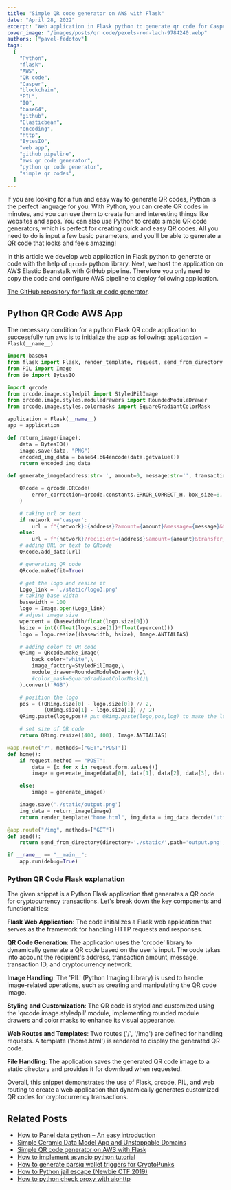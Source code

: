 ```yaml
---
title: "Simple QR code generator on AWS with Flask"
date: "April 28, 2022"
excerpt: "Web application in Flask python to generate qr code for Casper network. We host the application at on AWS Elasticbean with GitHub pipeline."
cover_image: "/images/posts/qr code/pexels-ron-lach-9784240.webp"
authors: ["pavel-fedotov"]
tags:
  [
    "Python",
    "flask",
    "AWS",
    "QR code",
    "Casper",
    "blockchain",
    "PIL",
    "IO",
    "base64",
    "github",
    "Elasticbean",
    "encoding",
    "http",
    "BytesIO",
    "web app",
    "github pipeline",
    "aws qr code generator",
    "python qr code generator",
    "simple qr codes",
  ]
---
```


If you are looking for a fun and easy way to generate QR codes, Python is the perfect language for you. With Python, you can create QR codes in minutes, and you can use them to create fun and interesting things like websites and apps. You can also use Python to create simple QR code generators, which is perfect for creating quick and easy QR codes. All you need to do is input a few basic parameters, and you'll be able to generate a QR code that looks and feels amazing!

In this article we develop web application in Flask python to generate qr code with the help of `qrcode` python library. Next, we host the application on AWS Elastic Beanstalk with GitHub pipeline. Therefore you only need to copy the code and configure AWS pipeline to deploy following application.

[The GitHub repository for flask qr code generator](https://github.com/Pfed-prog/casper_QR).

## Python QR Code AWS App

The necessary condition for a python Flask QR code application to successfully run aws is to initialize the app as following: `application = Flask(__name__)`

```python
import base64
from flask import Flask, render_template, request, send_from_directory
from PIL import Image
from io import BytesIO

import qrcode
from qrcode.image.styledpil import StyledPilImage
from qrcode.image.styles.moduledrawers import RoundedModuleDrawer
from qrcode.image.styles.colormasks import SquareGradiantColorMask

application = Flask(__name__)
app = application

def return_image(image):
    data = BytesIO()
    image.save(data, "PNG")
    encoded_img_data = base64.b64encode(data.getvalue())
    return encoded_img_data

def generate_image(address:str='', amount=0, message:str='', transaction:str='', network:str='casper'):

    QRcode = qrcode.QRCode(
        error_correction=qrcode.constants.ERROR_CORRECT_H, box_size=8, version=1,
    )

    # taking url or text
    if network =='casper':
        url = f"{network}:{address}?amount={amount}&message={message}&transfer_id={transaction}"
    else:
        url = f"{network}?recipient={address}&amount={amount}&transfer_id={transaction}"
    # adding URL or text to QRcode
    QRcode.add_data(url)

    # generating QR code
    QRcode.make(fit=True)

    # get the logo and resize it
    Logo_link = './static/logo3.png'
    # taking base width
    basewidth = 100
    logo = Image.open(Logo_link)
    # adjust image size
    wpercent = (basewidth/float(logo.size[0]))
    hsize = int((float(logo.size[1])*float(wpercent)))
    logo = logo.resize((basewidth, hsize), Image.ANTIALIAS)

    # adding color to QR code
    QRimg = QRcode.make_image(
        back_color="white",\
        image_factory=StyledPilImage,\
        module_drawer=RoundedModuleDrawer(),\
        #color_mask=SquareGradiantColorMask()\
    ).convert('RGB')

    # position the logo
    pos = ((QRimg.size[0] - logo.size[0]) // 2,
            (QRimg.size[1] - logo.size[1]) // 2)
    QRimg.paste(logo,pos)# put QRimg.paste(logo,pos,log) to make the logo fully transparent

    # set size of QR code
    return QRimg.resize((400, 400), Image.ANTIALIAS)

@app.route("/", methods=["GET","POST"])
def home():
    if request.method == "POST":
        data = [x for x in request.form.values()]
        image = generate_image(data[0], data[1], data[2], data[3], data[4])

    else:
        image = generate_image()

    image.save('./static/output.png')
    img_data = return_image(image)
    return render_template("home.html", img_data = img_data.decode('utf-8'), mth=request.method)

@app.route("/img", methods=["GET"])
def send():
    return send_from_directory(directory='./static/',path='output.png',as_attachment=True)

if __name__ == "__main__":
    app.run(debug=True)
```

### Python QR Code Flask explanation

The given snippet is a Python Flask application that generates a QR code for cryptocurrency transactions. Let's break down the key components and functionalities:

**Flask Web Application**: The code initializes a Flask web application that serves as the framework for handling HTTP requests and responses.

**QR Code Generation**: The application uses the 'qrcode' library to dynamically generate a QR code based on the user's input. The code takes into account the recipient's address, transaction amount, message, transaction ID, and cryptocurrency network.

**Image Handling**: The 'PIL' (Python Imaging Library) is used to handle image-related operations, such as creating and manipulating the QR code image.

**Styling and Customization**: The QR code is styled and customized using the 'qrcode.image.styledpil' module, implementing rounded module drawers and color masks to enhance its visual appearance.

**Web Routes and Templates**: Two routes ('/', '/img') are defined for handling requests. A template ('home.html') is rendered to display the generated QR code.

**File Handling**: The application saves the generated QR code image to a static directory and provides it for download when requested.

Overall, this snippet demonstrates the use of Flask, qrcode, PIL, and web routing to create a web application that dynamically generates customized QR codes for cryptocurrency transactions.

## Related Posts

- [How to Panel data python – An easy introduction](https://dspyt.com/panel-data-econometrics-an-introduction-with-an-example-in-python)
- [Simple Ceramic Data Model App and Unstoppable Domains](https://dspyt.com/simple-app-with-ceramic-data-model-and-unstoppable-domains)
- [Simple QR code generator on AWS with Flask](https://dspyt.com/simple-qr-code-generator-on-aws-with-flask)
- [How to implement asyncio python tutorial](https://dspyt.com/simple-asynchronous-python-webscraper-tutorial)
- [How to generate parsiq wallet triggers for CryptoPunks](https://dspyt.com/generating-fast-and-easy-parsiq-triggers-for-cryptopunks)
- [How to Python jail escape (Newbie CTF 2019)](https://dspyt.com/how-to-python-jail-escape-newbie-ctf-2019)
- [How to python check proxy with aiohttp](https://dspyt.com/easy-proxy-scraper-and-proxy-usage-in-python)
